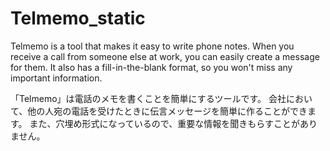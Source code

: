 # Telmemo_static
Telmemo is a tool that makes it easy to write phone notes. When you receive a call from someone else at work, you can easily create a message for them. It also has a fill-in-the-blank format, so you won't miss any important information.

「Telmemo」は電話のメモを書くことを簡単にするツールです。
会社において、他の人宛の電話を受けたときに伝言メッセージを簡単に作ることができます。
また、穴埋め形式になっているので、重要な情報を聞きもらすことがありません。
